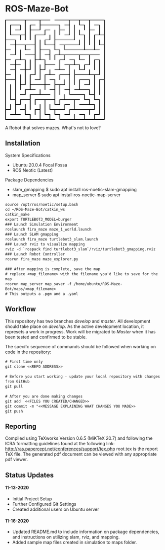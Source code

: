# ROS-Maze-Bot

![Sample Maze](./project/img/maze.png)

A Robot that solves mazes. What's not to love?

## Installation

System Specifications
* Ubuntu 20.0.4 Focal Fossa
* ROS Neotic (Latest)

Package Dependencies
* slam_gmapping     $ sudo apt install ros-noetic-slam-gmapping
* map_server        $ sudo apt install ros-noetic-map-server

```
source /opt/ros/noetic/setup.bash 
cd ~/ROS-Maze-Bot/catkin_ws
catkin_make
export TURTLEBOT3_MODEL=burger
### Launch Simulation Environment
roslaunch fira_maze maze_1_world.launch
### Launch SLAM gmapping
roslaunch fira_maze turtlebot3_slam.launch
### Launch rviz to visualize mapping
rviz -d `rospack find turtlebot3_slam`/rviz/turtlebot3_gmapping.rviz
### Launch Robot Controller
rosrun fira_maze maze_explorer.py 

### After mapping is complete, save the map
# replace <map_filename> with the filename you'd like to save for the map
rosrun map_server map_saver -f /home/ubuntu/ROS-Maze-Bot/maps/<map_filename>
# This outputs a .pgm and a .yaml
```

## Workflow

This repository has two branches *develop* and *master*. All development should take place on *develop*. As the active development location, it represets a work in progress. Work will be migrated to *Master* when it has been tested and confirmed to be stable. 

The specifc sequence of commands should be followed when working on code in the repository:

```
# First time only
git clone <<REPO ADDRESS>>

# Before you start working - update your local repository with changes from GitHub
git pull

# After you are done making changes
git add  <<FILES YOU CREATED/CHANGED>>
git commit -m "<<MESSAGE EXPLAINING WHAT CHANGES YOU MADE>>
git push
```

## Reporting

Compiled using TeXworks Version 0.6.5 (MiKTeX 20.7) and following the ICRA formatting guidelines found at the following link: http://ras.papercept.net/conferences/support/tex.php
root.tex is the report TeX file. The generated pdf document can be viewed with any appropriate pdf viewer.

## Status Updates

#### 11-13-2020
- Initial Project Setup
- Further Configured Git Settings
- Created additional users on Ubuntu server
#### 11-16-2020
- Updated README.md to include information on package dependencies, and instructions on utilizing slam, rviz, and mapping.
- Added sample map files created in simulation to maps folder.
